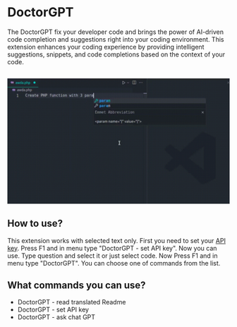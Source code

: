 # DoctorGPT

The DoctorGPT fix your developer code and brings the power of AI-driven code completion and suggestions right into your coding environment. This extension enhances your coding experience by providing intelligent suggestions, snippets, and code completions based on the context of your code.

##

[![Vscode extension](/translations/demo.gif 'Vscode extension demo')](https://learnwithyan.com)

## How to use?

This extension works with selected text only. First you need to set your [API key](https://platform.openai.com/api-keys). Press F1 and in menu type "DoctorGPT - set API key". Now you can use. Type question and select it or just select code. Now Press F1 and in menu type "DoctorGPT". You can choose one of commands from the list.

## What commands you can use?

- DoctorGPT - read translated Readme
- DoctorGPT - set API key
- DoctorGPT - ask chat GPT

#
